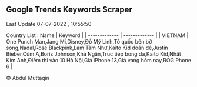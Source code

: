 

## Google Trends Keywords Scraper 
 
Last Update 07-07-2022 , 10:55:50

Country List :
 Name  | Keyword |
| ------------- | ------------- |
| VIETNAM | One Punch Man,Jang Mi,Disney,Đỗ Mỹ Linh,Tổ quốc bên bờ sóng,Nadal,Rosé Blackpink,Lâm Tâm Như,Kaito Kid đoán đề,Justin Bieber,Cúm A,Boris Johnson,Khả Ngân,Truc tiep bong da,Kaito Kid,Nhật Kim Anh,Điểm thi vào 10 Hà Nội,Giá iPhone 13,Giá vang hôm nay,ROG Phone 6 |



© Abdul Muttaqin 
